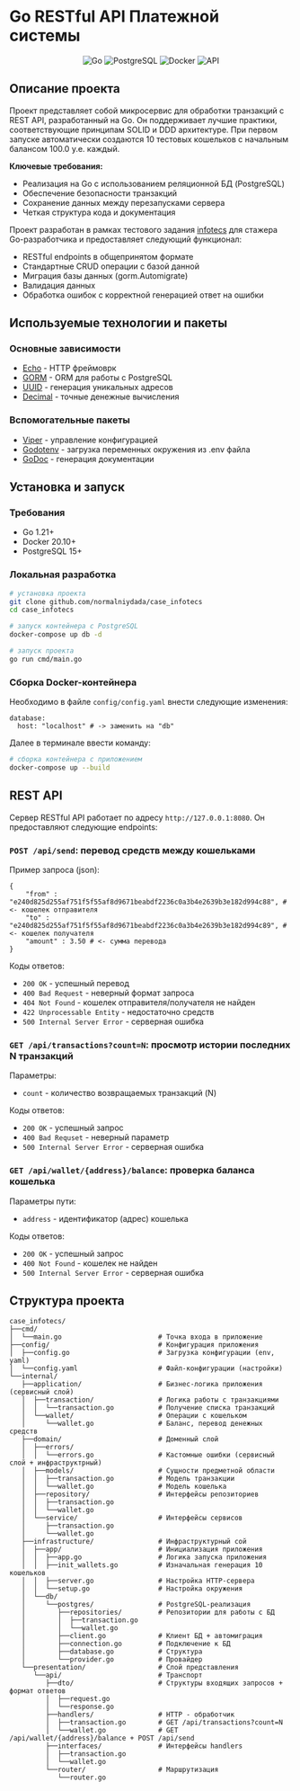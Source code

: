 # Go RESTful API Платежной системы

<div align="center">
  <img src="https://img.shields.io/badge/Go-00ADD8?style=for-the-badge&logo=go&logoColor=white" alt="Go">
  <img src="https://img.shields.io/badge/PostgreSQL-4169E1?style=for-the-badge&logo=postgresql&logoColor=white" alt="PostgreSQL">
  <img src="https://img.shields.io/badge/Docker-2496ED?style=for-the-badge&logo=docker&logoColor=white" alt="Docker">
  <img src="https://img.shields.io/badge/API-FF6C37?style=for-the-badge&logo=postman&logoColor=white" alt="API">
</div>

## Описание проекта

Проект представляет собой микросервис для обработки транзакций с REST API, разработанный на Go. Он поддерживает лучшие практики, соответствующие принципам SOLID и DDD архитектуре. 
При первом запуске автоматически создаются 10 тестовых кошельков с начальным балансом 100.0 у.е. каждый.

**Ключевые требования:**
- Реализация на Go с использованием реляционной БД (PostgreSQL)
- Обеспечение безопасности транзакций
- Сохранение данных между перезапусками сервера
- Четкая структура кода и документация

Проект разработан в рамках тестового задания [infotecs](https://infotecs.ru) для стажера Go-разработчика и предоставляет следующий функционал:

- RESTful endpoints в общепринятом формате
- Стандартные CRUD операции с базой данной
- Миграция базы данных (gorm.Automigrate)
- Валидация данных
- Обработка ошибок с корректной генерацией ответ на ошибки

## Используемые технологии и пакеты

### Основные зависимости 
- [Echo](https://echo.labstack.com/) - HTTP фреймоврк 
- [GORM](https://gorm.io/) - ORM для работы с PostgreSQL
- [UUID](https://github.com/google/uuid) - генерация уникальных адресов
- [Decimal](https://github.com/shopspring/decimal) - точные денежные вычисления

### Вспомогательные пакеты
- [Viper](https://github.com/spf13/viper) - управление конфигурацией
- [Godotenv](https://github.com/joho/godotenv) - загрузка переменных окружения из .env файла
- [GoDoc](https://pkg.go.dev/golang.org/x/tools/cmd/godoc) - генерация документации

## Установка и запуск

### Требования

* Go 1.21+
* Docker 20.10+
* PostgreSQL 15+


### Локальная разработка
```bash
# установка проекта
git clone github.com/normalniydada/case_infotecs
cd case_infotecs

# запуск контейнера с PostgreSQL
docker-compose up db -d

# запуск проекта
go run cmd/main.go
```

### Cборка Docker-контейнера

Необходимо в файле `config/config.yaml` внести следующие изменения:
```
database:
  host: "localhost" # -> заменить на "db"
```

Далее в терминале ввести команду:
```bash
# сборка контейнера с приложением
docker-compose up --build
```

## REST API 

Сервер RESTful API работает по адресу `http://127.0.0.1:8080`. Он предоставляют следующие endpoints:

### **`POST /api/send`**: перевод средств между кошельками
    
  Пример запроса (json):  
```
{
    "from" : "e240d825d255af751f5f55af8d9671beabdf2236c0a3b4e2639b3e182d994c88", # <- кошелек отправителя
    "to" : "e240d825d255af751f5f55af8d9671beabdf2236c0a3b4e2639b3e182d994c89", # <- кошелек получателя
    "amount" : 3.50 # <- сумма перевода
}
```
  Коды ответов: 
* `200 OK` - успешный перевод
* `400 Bad Request` - неверный формат запроса
* `404 Not Found` - кошелек отправителя/получателя не найден
* `422 Unprocessable Entity` - недостаточно средств
* `500 Internal Server Error` - серверная ошибка  

### **`GET /api/transactions?count=N`**: просмотр истории последних N транзакций  
    
   Параметры: 
   * `count` - количество возвращаемых транзакций (N)
  
   Коды ответов: 
   * `200 OK` - успешный запрос
   * `400 Bad Requset` - неверный параметр
   * `500 Internal Server Error` - серверная ошибка  

### **`GET /api/wallet/{address}/balance`**: проверка баланса кошелька  

   Параметры пути:
   * `address` - идентификатор (адрес) кошелька
  
   Коды ответов:
   * `200 OK` - успешный запрос
   * `400 Not Found` - кошелек не найден
   * `500 Internal Server Error` - серверная ошибка

## Структура проекта 
```
case_infotecs/
├──cmd/
│  └──main.go                        # Точка входа в приложение
├──config/                           # Конфигурация приложения
│  ├──config.go                      # Загрузка конфигурации (env, yaml)
│  └──config.yaml                    # Файл-конфигурации (настройки)
└──internal/         
   ├──application/                   # Бизнес-логика приложения (сервисный слой)
   │  ├──transaction/                # Логика работы с транзакциями
   │  │  └──transaction.go           # Получение списка транзакций
   │  └──wallet/                     # Операции с кошельком
   │     └──wallet.go                # Баланс, перевод денежных средств
   ├──domain/                        # Доменный слой
   │  ├──errors/
   │  │  └──errors.go                # Кастомные ошибки (сервисный слой + инфраструктрный)
   │  ├──models/                     # Сущности предметной области
   │  │  ├──transaction.go           # Модель транзакции
   │  │  └──wallet.go                # Модель кошелька
   │  ├──repository/                 # Интерфейсы репозиториев
   │  │  ├──transaction.go
   │  │  └──wallet.go
   │  └──service/                    # Интерфейсы сервисов 
   │     ├──transaction.go
   │     └──wallet.go
   ├──infrastructure/                # Инфраструктурный сой 
   │  ├──app/                        # Инициализация приложения
   │  │  ├──app.go                   # Логика запуска приложения
   │  │  ├──init_wallets.go          # Изначальная генерация 10 кошельков
   │  │  ├──server.go                # Настройка HTTP-сервера
   │  │  └──setup.go                 # Настройка окружения 
   │  └──db/    
   │     └──postgres/                # PostgreSQL-реализация
   │        ├──repositories/         # Репозитории для работы с БД    
   │        │  ├──transaction.go     
   │        │  └──wallet.go
   │        ├──client.go             # Клиент БД + автомиграция
   │        ├──connection.go         # Подключение к БД
   │        ├──database.go           # Структура
   │        └──provider.go           # Провайдер 
   └──presentation/                  # Слой представления
      └──api/                        # Транспорт
         ├──dto/                     # Структуры входящих запросов + формат ответов
         │  ├──request.go
         │  └──response.go
         ├──handlers/                # HTTP - обработчик
         │  ├──transaction.go        # GET /api/transactions?count=N
         │  └──wallet.go             # GET /api/wallet/{address}/balance + POST /api/send
         ├──interfaces/              # Интерфейсы handlers 
         │  ├──transaction.go
         │  └──wallet.go
         └──router/                  # Маршрутизация
            └──router.go
```   

      















